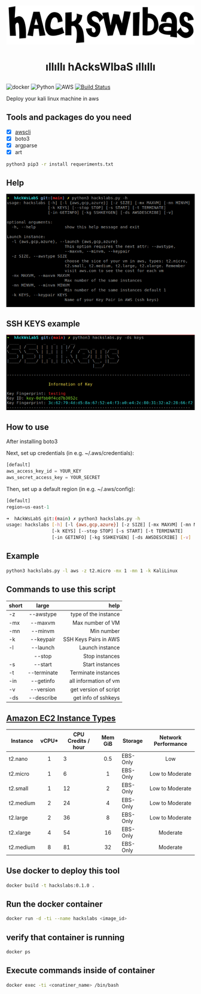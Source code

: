 ![help](img/hackslabs.png)

# <p style="text-align: center;"> ıllıllı hAcksWlbaS ıllıllı </p>

![docker](https://img.shields.io/badge/Docker-v19.03.12-blue?style=plastic&logo=docker) ![Python](https://img.shields.io/badge/Python-3.6+-yellow?style=plastic&logo=Python) ![AWS](https://img.shields.io/badge/aws-black?style=plastic&logo=amazon) [![Build Status](https://travis-ci.com/MoisesTapia/hAcksWLabS.svg?token=5ExeHzDK51pVeE5oa7h7&branch=main)](https://travis-ci.com/MoisesTapia/hAcksWLabS)

 Deploy your kali linux machine in aws 

## Tools and packages do you need

- [X] [awscli](https://docs.aws.amazon.com/cli/latest/userguide/cli-configure-files.html)
- [X] boto3
- [X] argparse
- [X] art

```bash
python3 pip3 -r install requeriments.txt
```

## Help

![help](img/menu01.png)

## SSH KEYS example

![ssh](img/sshkeys.png)
## How to use

After installing boto3

Next, set up credentials (in e.g. ~/.aws/credentials):

```python
[default]
aws_access_key_id = YOUR_KEY
aws_secret_access_key = YOUR_SECRET
```
Then, set up a default region (in e.g. ~/.aws/config):

```python
[default]
region=us-east-1
```







```bash
➜  hAckWsLabS git:(main) ✗ python3 hackslabs.py -h      
usage: hackslabs [-h] [-l {aws,gcp,azure}] [-z SIZE] [-mx MAXVM] [-mn MINVM]
                 [-k KEYS] [--stop STOP] [-s START] [-t TERMINATE]
                 [-in GETINFO] [-kg SSHKEYGEN] [-ds AWSDESCRIBE] [-v]

```
## Example
```bash
python3 hackslabs.py -l aws -z t2.micro -mx 1 -mn 1 -k KaliLinux
```

## Commands to use this script

|  short   |     large     |         help           |
|----------|:-------------:|-----------------------:|
|    -z    |   --awstype   |  type of the instance  |
|   -mx    |   --maxvm     |  Max number of VM      |
|   -mn    |   --minvm     |  Min number            |
|   -k     |   --keypair   |  SSH Keys Pairs in AWS |
|   -l     |   --launch    |  Launch instance       |
|          |   --stop      |  Stop instances        |
|   -s     |   --start     |  Start instances       |
|   -t     |   --terminate |  Terminate instances   |
|   -in    |   --getinfo   |  all information of vm |
|   -v     |   --version   |  get version of script |
|   -ds    |   --describe  |  get info of sshkeys   |
## [Amazon EC2 Instance Types](https://aws.amazon.com/ec2/instance-types/?nc1=h_ls)

|  Instance   |     vCPU*     |  CPU Credits / hour | Mem GiB|  Storage  | Network Performance |
|-------------|:-------------:|---------------------|:------:|-----------|:-------------------:|
|  t2.nano    |       1       |           3         |   0.5  |  EBS-Only |           Low       |
|  t2.micro   |       1       |           6         |    1   |  EBS-Only |   Low to Moderate   |
|  t2.small   |       1       |           12        |    2   |  EBS-Only |   Low to Moderate   |
|  t2.medium  |       2       |           24        |    4   |  EBS-Only |   Low to Moderate   |
|  t2.large   |       2       |           36        |    8   |  EBS-Only |   Low to Moderate   |
|  t2.xlarge  |       4       |           54        |    16  |  EBS-Only |      Moderate       |
|  t2.medium  |       8       |           81        |    32  |  EBS-Only |      Moderate       |


## Use docker to deploy this tool

```bash
docker build -t hackslabs:0.1.0 .
```
## Run the docker container

```bash
docker run -d -ti --name hackslabs <image_id>
```

## verify that container is running

```bash
docker ps
```
## Execute commands inside of container

```bash
docker exec -ti <conatiner_name> /bin/bash
```